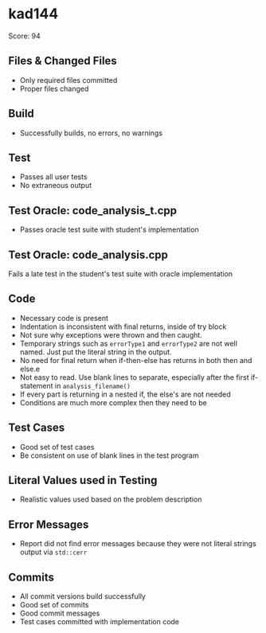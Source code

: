# kad144
Score: 94

## Files & Changed Files
* Only required files committed
* Proper files changed

## Build
* Successfully builds, no errors, no warnings

## Test
* Passes all user tests
* No extraneous output

## Test Oracle: code\_analysis\_t.cpp
* Passes oracle test suite with student's implementation

## Test Oracle: code\_analysis.cpp
Fails a late test in the student's test suite with oracle implementation

## Code
* Necessary code is present
* Indentation is inconsistent with final returns, inside of try block
* Not sure why exceptions were thrown and then caught. 
* Temporary strings such as ```errorType1``` and ```errorType2``` are not well named. Just put the literal string in the output.
* No need for final return when if-then-else has returns in both then and else.e
* Not easy to read. Use blank lines to separate, especially after the first if-statement in ```analysis_filename()```
* If every part is returning in a nested if, the else's are not needed
* Conditions are much more complex then they need to be

## Test Cases
* Good set of test cases
* Be consistent on use of blank lines in the test program

## Literal Values used in Testing
* Realistic values used based on the problem description

## Error Messages
* Report did not find error messages because they were not literal strings output via ```std::cerr```

## Commits
* All commit versions build successfully
* Good set of commits
* Good commit messages
* Test cases committed with implementation code

